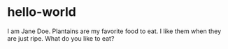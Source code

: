 # hello-world

I am Jane Doe. Plantains are my favorite food to eat. I like them when they are just ripe. 
What do you like to eat?
